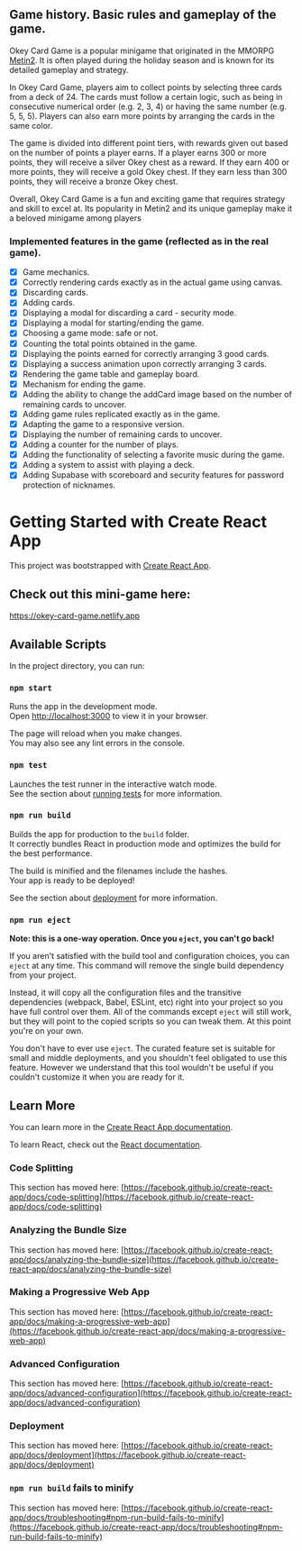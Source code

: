 ## Game history. Basic rules and gameplay of the game.

Okey Card Game is a popular minigame that originated in the MMORPG [Metin2](https://pl.metin2.gameforge.com/landing/partner). It is often played during the holiday season and is known for its detailed gameplay and strategy.

In Okey Card Game, players aim to collect points by selecting three cards from a deck of 24. The cards must follow a certain logic, such as being in consecutive numerical order (e.g. 2, 3, 4) or having the same number (e.g. 5, 5, 5). Players can also earn more points by arranging the cards in the same color.

The game is divided into different point tiers, with rewards given out based on the number of points a player earns. If a player earns 300 or more points, they will receive a silver Okey chest as a reward. If they earn 400 or more points, they will receive a gold Okey chest. If they earn less than 300 points, they will receive a bronze Okey chest.

Overall, Okey Card Game is a fun and exciting game that requires strategy and skill to excel at. Its popularity in Metin2 and its unique gameplay make it a beloved minigame among players

### Implemented features in the game (reflected as in the real game).

- [x] Game mechanics.
- [x] Correctly rendering cards exactly as in the actual game using canvas.
- [x] Discarding cards.
- [x] Adding cards.
- [x] Displaying a modal for discarding a card - security mode.
- [x] Displaying a modal for starting/ending the game.
- [x] Choosing a game mode: safe or not.
- [x] Counting the total points obtained in the game.
- [x] Displaying the points earned for correctly arranging 3 good cards.
- [x] Displaying a success animation upon correctly arranging 3 cards.
- [x] Rendering the game table and gameplay board.
- [x] Mechanism for ending the game.
- [x] Adding the ability to change the addCard image based on the number of remaining cards to uncover.
- [x] Adding game rules replicated exactly as in the game.
- [x] Adapting the game to a responsive version.
- [x] Displaying the number of remaining cards to uncover.
- [x] Adding a counter for the number of plays.
- [x] Adding the functionality of selecting a favorite music during the game.
- [x] Adding a system to assist with playing a deck.
- [x] Adding Supabase with scoreboard and security features for password protection of nicknames.

# Getting Started with Create React App

This project was bootstrapped with [Create React App](https://github.com/facebook/create-react-app).

## Check out this mini-game here:

https://okey-card-game.netlify.app

## Available Scripts

In the project directory, you can run:

### `npm start`

Runs the app in the development mode.\
Open [http://localhost:3000](http://localhost:3000) to view it in your browser.

The page will reload when you make changes.\
You may also see any lint errors in the console.

### `npm test`

Launches the test runner in the interactive watch mode.\
See the section about [running tests](https://facebook.github.io/create-react-app/docs/running-tests) for more information.

### `npm run build`

Builds the app for production to the `build` folder.\
It correctly bundles React in production mode and optimizes the build for the best performance.

The build is minified and the filenames include the hashes.\
Your app is ready to be deployed!

See the section about [deployment](https://facebook.github.io/create-react-app/docs/deployment) for more information.

### `npm run eject`

**Note: this is a one-way operation. Once you `eject`, you can't go back!**

If you aren't satisfied with the build tool and configuration choices, you can `eject` at any time. This command will remove the single build dependency from your project.

Instead, it will copy all the configuration files and the transitive dependencies (webpack, Babel, ESLint, etc) right into your project so you have full control over them. All of the commands except `eject` will still work, but they will point to the copied scripts so you can tweak them. At this point you're on your own.

You don't have to ever use `eject`. The curated feature set is suitable for small and middle deployments, and you shouldn't feel obligated to use this feature. However we understand that this tool wouldn't be useful if you couldn't customize it when you are ready for it.

## Learn More

You can learn more in the [Create React App documentation](https://facebook.github.io/create-react-app/docs/getting-started).

To learn React, check out the [React documentation](https://reactjs.org/).

### Code Splitting

This section has moved here: [https://facebook.github.io/create-react-app/docs/code-splitting](https://facebook.github.io/create-react-app/docs/code-splitting)

### Analyzing the Bundle Size

This section has moved here: [https://facebook.github.io/create-react-app/docs/analyzing-the-bundle-size](https://facebook.github.io/create-react-app/docs/analyzing-the-bundle-size)

### Making a Progressive Web App

This section has moved here: [https://facebook.github.io/create-react-app/docs/making-a-progressive-web-app](https://facebook.github.io/create-react-app/docs/making-a-progressive-web-app)

### Advanced Configuration

This section has moved here: [https://facebook.github.io/create-react-app/docs/advanced-configuration](https://facebook.github.io/create-react-app/docs/advanced-configuration)

### Deployment

This section has moved here: [https://facebook.github.io/create-react-app/docs/deployment](https://facebook.github.io/create-react-app/docs/deployment)

### `npm run build` fails to minify

This section has moved here: [https://facebook.github.io/create-react-app/docs/troubleshooting#npm-run-build-fails-to-minify](https://facebook.github.io/create-react-app/docs/troubleshooting#npm-run-build-fails-to-minify)
